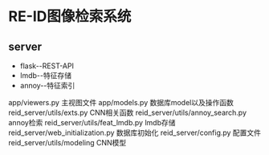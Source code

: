 # RE-ID图像检索系统
## server
- flask--REST-API
- lmdb--特征存储
- annoy--特征索引

app/viewers.py 主视图文件
app/models.py 数据库model以及操作函数
reid_server/utils/exts.py CNN相关函数
reid_server/utils/annoy_search.py annoy检索
reid_server/utils/feat_lmdb.py lmdb存储
reid_server/web_initialization.py 数据库初始化
reid_server/config.py 配置文件
reid_server/utils/modeling CNN模型